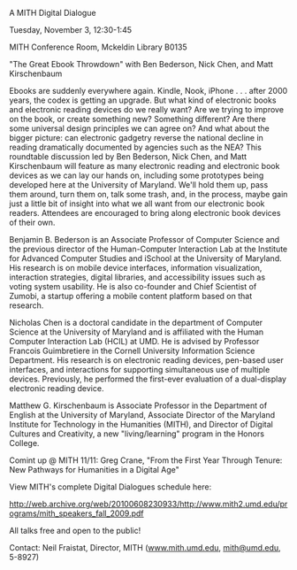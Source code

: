 A MITH Digital Dialogue

Tuesday, November 3, 12:30-1:45

MITH Conference Room, Mckeldin Library B0135

"The Great Ebook Throwdown" with Ben Bederson, Nick Chen, and Matt Kirschenbaum

Ebooks are suddenly everywhere again. Kindle, Nook, iPhone . . . after 2000 years, the codex is getting an upgrade. But what kind of electronic books and electronic reading devices do we really want? Are we trying to improve on the book, or create something new? Something different? Are there some universal design principles we can agree on? And what about the bigger picture: can electronic gadgetry reverse the national decline in reading dramatically documented by agencies such as the NEA? This roundtable discussion led by Ben Bederson, Nick Chen, and Matt Kirschenbaum will feature as many electronic reading and electronic book devices as we can lay our hands on, including some prototypes being developed here at the University of Maryland. We'll hold them up, pass them around, turn them on, talk some trash, and, in the process, maybe gain just a little bit of insight into what we all want from our electronic book readers. Attendees are encouraged to bring along electronic book devices of their own.

Benjamin B. Bederson is an Associate Professor of Computer Science and the previous director of the Human-Computer Interaction Lab at the Institute for Advanced Computer Studies and iSchool at the University of Maryland. His research is on mobile device interfaces, information visualization, interaction strategies, digital libraries, and accessibility issues such as voting system usability. He is also co-founder and Chief Scientist of Zumobi, a startup offering a mobile content platform based on that research.

Nicholas Chen is a doctoral candidate in the department of Computer Science at the University of Maryland and is affiliated with the Human Computer Interaction Lab (HCIL) at UMD. He is advised by Professor Francois Guimbretiere in the Cornell University Information Science Department. His research is on electronic reading devices, pen-based user interfaces, and interactions for supporting simultaneous use of multiple devices. Previously, he performed the first-ever evaluation of a dual-display electronic reading device.

Matthew G. Kirschenbaum is Associate Professor in the Department of English at the University of Maryland, Associate Director of the Maryland Institute for Technology in the Humanities (MITH), and Director of Digital Cultures and Creativity, a new "living/learning" program in the Honors College.

Comint up @ MITH 11/11: Greg Crane, "From the First Year Through Tenure: New Pathways for Humanities in a Digital Age"

View MITH's complete Digital Dialogues schedule here:

http://web.archive.org/web/20100608230933/http://www.mith2.umd.edu/programs/mith_speakers_fall_2009.pdf

All talks free and open to the public!

Contact: Neil Fraistat, Director, MITH (www.mith.umd.edu, mith@umd.edu, 5-8927)